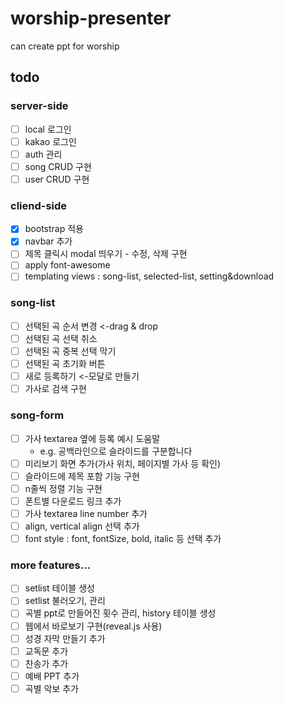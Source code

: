 # worship-presenter

can create ppt for worship

## todo

### server-side

- [ ] local 로그인
- [ ] kakao 로그인
- [ ] auth 관리
- [ ] song CRUD 구현
- [ ] user CRUD 구현

### cliend-side

- [x] bootstrap 적용
- [x] navbar 추가
- [ ] 제목 클릭시 modal 띄우기 - 수정, 삭제 구현
- [ ] apply font-awesome
- [ ] templating views : song-list, selected-list, setting&download

### song-list

- [ ] 선택된 곡 순서 변경 <-drag & drop
- [ ] 선택된 곡 선택 취소
- [ ] 선택된 곡 중복 선택 막기
- [ ] 선택된 곡 초기화 버튼
- [ ] 새로 등록하기 <-모달로 만들기
- [ ] 가사로 검색 구현

### song-form

- [ ] 가사 textarea 옆에 등록 예시 도움말
  - e.g. 공백라인으로 슬라이드를 구분합니다
- [ ] 미리보기 화면 추가(가사 위치, 페이지별 가사 등 확인)
- [ ] 슬라이드에 제목 포함 기능 구현
- [ ] n줄씩 정렬 기능 구현
- [ ] 폰트별 다운로드 링크 추가
- [ ] 가사 textarea line number 추가
- [ ] align, vertical align 선택 추가
- [ ] font style : font, fontSize, bold, italic 등 선택 추가

### more features...

- [ ] setlist 테이블 생성
- [ ] setlist 불러오기, 관리
- [ ] 곡별 ppt로 만들어진 횟수 관리, history 테이블 생성
- [ ] 웹에서 바로보기 구현(reveal.js 사용)
- [ ] 성경 자막 만들기 추가
- [ ] 교독문 추가
- [ ] 찬송가 추가
- [ ] 예배 PPT 추가
- [ ] 곡별 악보 추가
